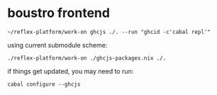 boustro frontend
================

```
~/reflex-platform/work-on ghcjs ./. --run "ghcid -c'cabal repl'"
```

using current submodule scheme:

```
./reflex-platform/work-on ./ghcjs-packages.nix ./.
```

if things get updated, you may need to run:
```
cabal configure --ghcjs
```
